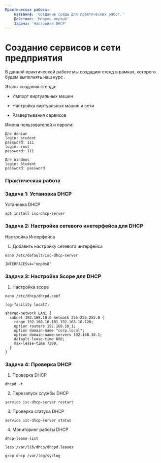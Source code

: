 ```yaml
---
Практическая работа:
    Название: 'Создание среды для практических работ.'
    Действие: 'Модуль первый'
    Задача: 'Настройка DHCP'
---
```


# **Создание сервисов и сети предприятия**

В данной практической работе мы создадим стенд в рамках, которого будем выполнять наш курс .

Этапы создания стенда:

- Импорт виртуальных машин

- Настройка виртуальных машин и сети

- Развертывания сервисов

Имена пользователей и пароли:
```
Для denian
login: student 
password: 111
login: root 
password: 111
```
```
Для Windows
login: Student 
password: password
```
### **Практическая работа**


### **Задача 1: Установка DHCP**

Установка DHCP
```
apt install isc-dhcp-server
```

### **Задача 2: Настройка сетевого инетерфейса для DHCP**
Настройка Интерфейса

1. Добавить настройку сетевого интерфейса

```
nano /etc/default/isc-dhcp-server
```

```
INTERFACESv4="enp0s8"
```

### **Задача 3: Настройка Scope для DHCP**

1. Настройка scope
```
nano /etc/dhcp/dhcpd.conf
```
```
log-facility local7;
```
```
shared-network LAN1 {
  subnet 192.168.10.0 netmask 255.255.255.0 {
    range 192.168.10.101 192.168.10.128;
    option routers 192.168.10.1;
    option domain-name "corp.local";
    option domain-name-servers 192.168.10.1;
    default-lease-time 600;
    max-lease-time 7200;
  }
}
```
### **Задача 4: Проверка DHCP**

1. Проверка DHCP
```
dhcpd -t
```
2. Перезапуск службы DHCP
```
service isc-dhcp-server restart
```
3. Проверка статуса DHCP
```
service isc-dhcp-server status
```

4. Мониторинг работы DHCP
```
dhcp-lease-list
```
```
less /var/lib/dhcp/dhcpd.leases
```
```
grep dhcp /var/log/syslog
```
